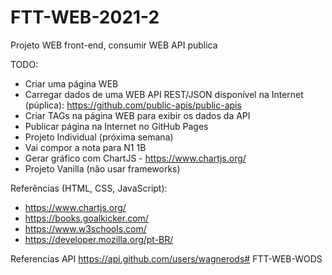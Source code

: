 # FTT-WEB-2021-2
Projeto WEB front-end, consumir WEB API publica

TODO:

- Criar uma página WEB
- Carregar dados de uma WEB API REST/JSON disponível na Internet (púplica): https://github.com/public-apis/public-apis
- Criar TAGs na página WEB para exibir os dados da API
- Publicar página na Internet no GitHub Pages
- Projeto Individual (próxima semana)
- Vai compor a nota para N1 1B
- Gerar gráfico com ChartJS - https://www.chartjs.org/
- Projeto Vanilla (não usar frameworks)

Referências (HTML, CSS, JavaScript):

- https://www.chartjs.org/
- https://books.goalkicker.com/
- https://www.w3schools.com/
- https://developer.mozilla.org/pt-BR/


Referencias API
https://api.github.com/users/wagnerods# FTT-WEB-WODS
